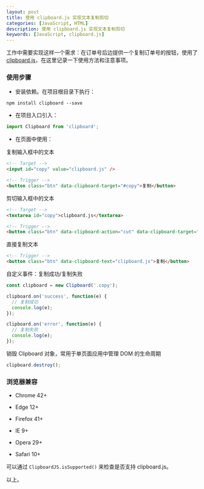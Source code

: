 ```yaml
---
layout: post
title: 使用 clipboard.js 实现文本复制剪切
categories: [JavaScript, HTML]
description: 使用 clipboard.js 实现文本复制剪切
keywords: [JavaScript, clipboard.js]
---
```


工作中需要实现这样一个需求：在订单号后边提供一个复制订单号的按钮，使用了 [clipboard.js](https://github.com/zenorocha/clipboard.js.git)，在这里记录一下使用方法和注意事项。

### 使用步骤

- 安装依赖。在项目根目录下执行：

```
npm install clipboard --save
```

- 在项目入口引入：

```js
import Clipboard from 'clipboard';
```

- 在页面中使用：

复制输入框中的文本

```html
<!-- Target -->
<input id="copy" value="clipboard.js" />

<!-- Trigger -->
<button class="btn" data-clipboard-target="#copy">复制</button>
```

剪切输入框中的文本

```html
<!-- Target -->
<textarea id="copy">clipboard.js</textarea>

<!-- Trigger -->
<button class="btn" data-clipboard-action="cut" data-clipboard-target="#copy">剪切</button>
```

直接复制文本

```html
<!-- Trigger -->
<button class="btn" data-clipboard-text="clipboard.js">复制</button>
```

自定义事件：复制成功/复制失败

```js
const clipboard = new Clipboard('.copy');

clipboard.on('success', function(e) {
  // 复制成功
  console.log(e);
});

clipboard.on('error', function(e) {
  // 复制失败
  console.log(e);
});
```

销毁 Clipboard 对象，常用于单页面应用中管理 DOM 的生命周期

```js
clipboard.destroy();
```

### 浏览器兼容

- Chrome 42+

- Edge 12+
 
- Firefox 41+

- IE 9+

- Opera 29+

- Safari 10+

可以通过 `ClipboardJS.isSupported()` 来检查是否支持 clipboard.js。

以上。
